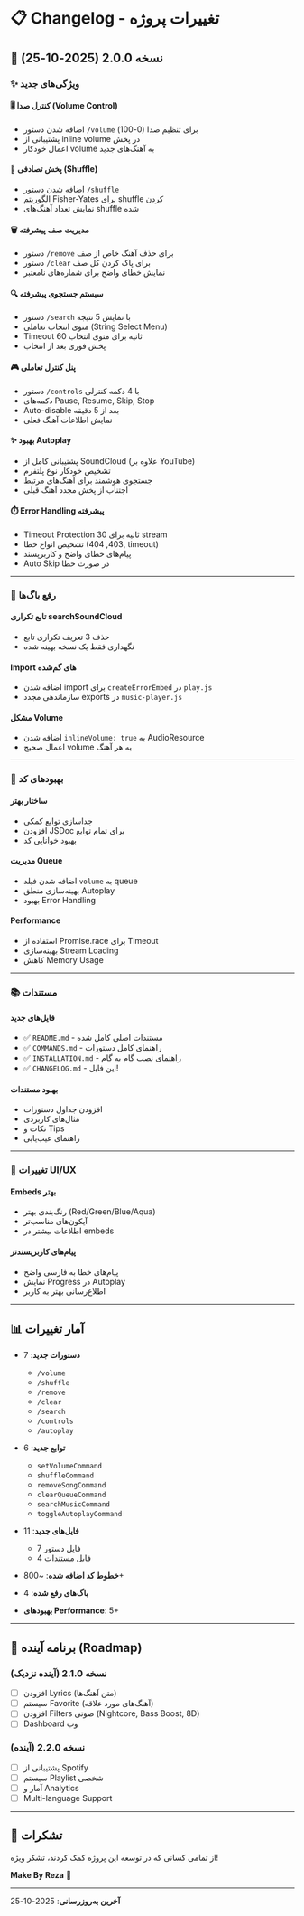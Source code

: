 # 📋 Changelog - تغییرات پروژه

## 🚀 نسخه 2.0.0 (2025-10-25)

### ✨ ویژگی‌های جدید

#### 🎚️ کنترل صدا (Volume Control)
- اضافه شدن دستور `/volume` برای تنظیم صدا (0-100)
- پشتیبانی از inline volume در پخش
- اعمال خودکار volume به آهنگ‌های جدید

#### 🔀 پخش تصادفی (Shuffle)
- اضافه شدن دستور `/shuffle`
- الگوریتم Fisher-Yates برای shuffle کردن
- نمایش تعداد آهنگ‌های shuffle شده

#### 🗑️ مدیریت صف پیشرفته
- دستور `/remove` برای حذف آهنگ خاص از صف
- دستور `/clear` برای پاک کردن کل صف
- نمایش خطای واضح برای شماره‌های نامعتبر

#### 🔍 سیستم جستجوی پیشرفته
- دستور `/search` با نمایش 5 نتیجه
- منوی انتخاب تعاملی (String Select Menu)
- Timeout 60 ثانیه برای منوی انتخاب
- پخش فوری بعد از انتخاب

#### 🎮 پنل کنترل تعاملی
- دستور `/controls` با 4 دکمه کنترلی
- دکمه‌های Pause, Resume, Skip, Stop
- Auto-disable بعد از 5 دقیقه
- نمایش اطلاعات آهنگ فعلی

#### ✨ بهبود Autoplay
- پشتیبانی کامل از SoundCloud (علاوه بر YouTube)
- تشخیص خودکار نوع پلتفرم
- جستجوی هوشمند برای آهنگ‌های مرتبط
- اجتناب از پخش مجدد آهنگ قبلی

#### ⏱️ Error Handling پیشرفته
- Timeout Protection 30 ثانیه برای stream
- تشخیص انواع خطا (403, 404, timeout)
- پیام‌های خطای واضح و کاربرپسند
- Auto Skip در صورت خطا

---

### 🐛 رفع باگ‌ها

#### تابع تکراری searchSoundCloud
- حذف 3 تعریف تکراری تابع
- نگهداری فقط یک نسخه بهینه شده

#### Import های گم‌شده
- اضافه شدن import برای `createErrorEmbed` در `play.js`
- سازماندهی مجدد exports در `music-player.js`

#### مشکل Volume
- اضافه شدن `inlineVolume: true` به AudioResource
- اعمال صحیح volume به هر آهنگ

---

### 🔧 بهبودهای کد

#### ساختار بهتر
- جداسازی توابع کمکی
- افزودن JSDoc برای تمام توابع
- بهبود خوانایی کد

#### مدیریت Queue
- اضافه شدن فیلد `volume` به queue
- بهینه‌سازی منطق Autoplay
- بهبود Error Handling

#### Performance
- استفاده از Promise.race برای Timeout
- بهینه‌سازی Stream Loading
- کاهش Memory Usage

---

### 📚 مستندات

#### فایل‌های جدید
- ✅ `README.md` - مستندات اصلی کامل شده
- ✅ `COMMANDS.md` - راهنمای کامل دستورات
- ✅ `INSTALLATION.md` - راهنمای نصب گام به گام
- ✅ `CHANGELOG.md` - این فایل!

#### بهبود مستندات
- افزودن جداول دستورات
- مثال‌های کاربردی
- نکات و Tips
- راهنمای عیب‌یابی

---

### 🎨 تغییرات UI/UX

#### Embeds بهتر
- رنگ‌بندی بهتر (Red/Green/Blue/Aqua)
- آیکون‌های مناسب‌تر
- اطلاعات بیشتر در embeds

#### پیام‌های کاربرپسندتر
- پیام‌های خطا به فارسی واضح
- نمایش Progress در Autoplay
- اطلاع‌رسانی بهتر به کاربر

---

## 📊 آمار تغییرات

- **دستورات جدید**: 7
  - `/volume`
  - `/shuffle`
  - `/remove`
  - `/clear`
  - `/search`
  - `/controls`
  - `/autoplay`

- **توابع جدید**: 6
  - `setVolumeCommand`
  - `shuffleCommand`
  - `removeSongCommand`
  - `clearQueueCommand`
  - `searchMusicCommand`
  - `toggleAutoplayCommand`

- **فایل‌های جدید**: 11
  - 7 فایل دستور
  - 4 فایل مستندات

- **خطوط کد اضافه شده**: ~800+
- **باگ‌های رفع شده**: 4
- **بهبودهای Performance**: 5+

---

## 🔮 برنامه آینده (Roadmap)

### نسخه 2.1.0 (آینده نزدیک)
- [ ] افزودن Lyrics (متن آهنگ‌ها)
- [ ] سیستم Favorite (آهنگ‌های مورد علاقه)
- [ ] افزودن Filters صوتی (Nightcore, Bass Boost, 8D)
- [ ] Dashboard وب

### نسخه 2.2.0 (آینده)
- [ ] پشتیبانی از Spotify
- [ ] سیستم Playlist شخصی
- [ ] آمار و Analytics
- [ ] Multi-language Support

---

## 🙏 تشکرات

از تمامی کسانی که در توسعه این پروژه کمک کردند، تشکر ویژه!

**Make By Reza** 💚

---

**آخرین به‌روزرسانی**: 2025-10-25
